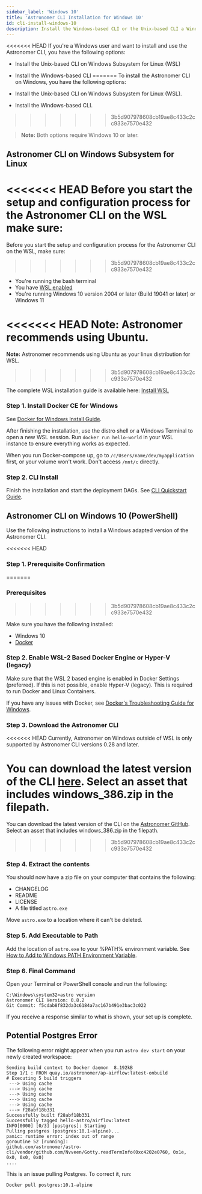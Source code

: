 ```yaml
---
sidebar_label: 'Windows 10'
title: 'Astronomer CLI Installation for Windows 10'
id: cli-install-windows-10
description: Install the Windows-based CLI or the Unix-based CLI a Windows Subsystem for Linux (WSL).
---
```


<<<<<<< HEAD
If you're a Windows user and want to install and use the Astronomer CLI, you have the following options:

- Install the Unix-based CLI on Windows Subsystem for Linux (WSL)
- Install the Windows-based CLI
=======
To install the Astronomer CLI on Windows, you have the following options:

- Install the Unix-based CLI on Windows Subsystem for Linux (WSL).
- Install the Windows-based CLI.
>>>>>>> 3b5d907978608cb19ae8c433c2cc933e7570e432

> **Note:** Both options require Windows 10 or later.

## Astronomer CLI on Windows Subsystem for Linux

<<<<<<< HEAD
Before you start the setup and configuration process for the Astronomer CLI on the WSL  make sure:
=======
Before you start the setup and configuration process for the Astronomer CLI on the WSL, make sure:
>>>>>>> 3b5d907978608cb19ae8c433c2cc933e7570e432
 - You're running the bash terminal
 - You have [WSL enabled](https://docs.microsoft.com/en-us/windows/wsl/install-win10)
 - You're running Windows 10 version 2004 or later (Build 19041 or later) or Windows 11

<<<<<<< HEAD
**Note:** Astronomer recommends using Ubuntu.
=======
**Note:** Astronomer recommends using Ubuntu as your linux distribution for WSL.
>>>>>>> 3b5d907978608cb19ae8c433c2cc933e7570e432

The complete WSL installation guide is available here: [Install WSL](https://docs.microsoft.com/en-us/windows/wsl/install-win10)

### Step 1. Install Docker CE for Windows

See [Docker for Windows Install Guide](https://docs.docker.com/docker-for-windows/install/).

After finishing the installation, use the distro shell or a Windows Terminal to open a new WSL session. Run `docker run hello-world` in your WSL instance to ensure everything works as expected.

When you run Docker-compose up, go to `/c/Users/name/dev/myapplication` first, or your volume won't work. Don't access `/mnt/c` directly.

### Step 2. CLI Install

Finish the installation and start the deployment DAGs. See [CLI Quickstart Guide](cli-quickstart.md).

## Astronomer CLI on Windows 10 (PowerShell)

Use the following instructions to install a Windows adapted version of the Astronomer CLI.

<<<<<<< HEAD
### Step 1. Prerequisite Confirmation
=======
### Prerequisites
>>>>>>> 3b5d907978608cb19ae8c433c2cc933e7570e432

Make sure you have the following installed:

- Windows 10
- [Docker](https://docs.docker.com/docker-for-windows/install/)

### Step 2. Enable WSL-2 Based Docker Engine or Hyper-V (legacy)

Make sure that the WSL 2 based engine is enabled in Docker Settings (preferred). If this is not possible, enable Hyper-V (legacy). This is required to run Docker and Linux Containers.

If you have any issues with Docker, see [Docker's Troubleshooting Guide for Windows](https://docs.docker.com/docker-for-windows/troubleshoot/).

### Step 3. Download the Astronomer CLI

<<<<<<< HEAD
Currently, Astronomer on Windows outside of WSL is only supported by Astronomer CLI versions 0.28 and later.

You can download the latest version of the CLI [here](https://github.com/astronomer/astro-cli/releases/). Select an asset that includes windows_386.zip in the filepath.
=======

You can download the latest version of the CLI on the [Astronomer GitHub](https://github.com/astronomer/astro-cli/releases/). Select an asset that includes windows_386.zip in the filepath.
>>>>>>> 3b5d907978608cb19ae8c433c2cc933e7570e432

### Step 4. Extract the contents

You should now have a zip file on your computer that contains the following:

- CHANGELOG
- README
- LICENSE
- A file titled `astro.exe`

Move `astro.exe` to a location where it can't be deleted.

### Step 5. Add Executable to Path
Add the location of `astro.exe` to your %PATH% environment variable. See [How to Add to Windows PATH Environment Variable](https://helpdeskgeek.com/windows-10/add-windows-path-environment-variable/).

### Step 6. Final Command

Open your Terminal or PowerShell console and run the following:

```
C:\Windows\system32>astro version
Astronomer CLI Version: 0.8.2
Git Commit: f5cdab8f832da3c6184a7ac167b491e3bac3c022
```

If you receive a response similar to what is shown, your set up is complete.

## Potential Postgres Error

The following error might appear when you run `astro dev start` on your newly created workspace:

```
Sending build context to Docker daemon  8.192kB
Step 1/1 : FROM quay.io/astronomer/ap-airflow:latest-onbuild
# Executing 5 build triggers
 ---> Using cache
 ---> Using cache
 ---> Using cache
 ---> Using cache
 ---> Using cache
 ---> f28abf18b331
Successfully built f28abf18b331
Successfully tagged hello-astro/airflow:latest
INFO[0000] [0/3] [postgres]: Starting
Pulling postgres (postgres:10.1-alpine)...
panic: runtime error: index out of range
goroutine 52 [running]:
github.com/astronomer/astro-cli/vendor/github.com/Nvveen/Gotty.readTermInfo(0xc4202e0760, 0x1e, 0x0, 0x0, 0x0)
....
```

This is an issue pulling Postgres. To correct it, run:

```
Docker pull postgres:10.1-alpine
```
